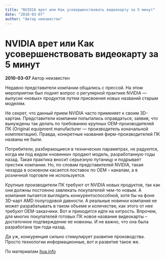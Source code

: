 ```yaml
---
title: "NVIDIA врет или Как усовершенствовать видеокарту за 5 минут"
date: "2010-03-07"
author: "Автор неизвестен"
---
```


# NVIDIA врет или Как усовершенствовать видеокарту за 5 минут

**2010-03-07** Автор неизвестен

Недавно представители компании общались с прессой. На этом мероприятии был поднят вопрос о регулярной практике NVIDIA — выпуске «новых» продуктов путем присвоения новых названий старым моделям.

Не секрет, что данный прием NVIDIA часто применяет к своим 3D-картам. Представители компании попытались оправдаться, заявив, что вынуждены так делать по требованию крупных OEM-производителей ПК (Original equipment manufacturer — производитель изначальной комплектации). Правда, конкретные названия фирм-производителей ПК названы не были.

Потребители, разбирающиеся в технических параметрах, не радуются, когда им под видом «новинки» продают модель, разработанную годы назад. Такая практика вносит серьезную путаницу и подрывает престиж компании. Но, по словам представителей NVIDIA, такая чехарда в основном касается поставок по OEM – каналам, а в розничной торговле не используется.

Крупные производители ПК требуют от NVIDIA новых продуктов, так как они должны постоянно завлекать покупателей чем-то новым. А компания пытается выглядеть конкурентоспособной, хотя бы на фоне 3D-карт AMD полугодовой давности. А реальные новинки компания не может разрабатывать в таком объеме и количестве, как этого от нее требуют OEM-заказчики. Вот и приходится идти на хитрость. Впрочем, для многих покупателей готовых ПК новое название видеокарты – достаточное подтверждение ее новизны. И не важно, что она была разработана три года назад.

Да уж, конкуренция сильно стимулирует развитие производства. Просто технологии информационные, вот и развитие такое же.

По материалам [itua.info](http://itua.info/news/hardware/25268.html)